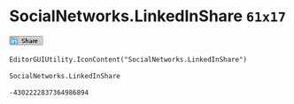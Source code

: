 # SocialNetworks.LinkedInShare `61x17`
<img src="/img/SocialNetworks.LinkedInShare.png" width=61 height=17>

``` CSharp
EditorGUIUtility.IconContent("SocialNetworks.LinkedInShare")
```
```
SocialNetworks.LinkedInShare
```
```
-4302222837364986894
```
